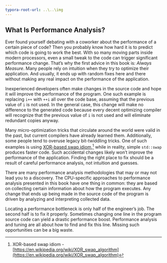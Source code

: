 ```yaml
---
typora-root-url: ..\..\img
---
```


## What Is Performance Analysis?

Ever found yourself debating with a coworker about the performance of a certain piece of code? Then you probably know how hard it is to predict which code is going to work the best. With so many moving parts inside modern processors, even a small tweak to the code can trigger significant performance change. That’s why the first advice in this book is: *Always Measure*. Many people rely on intuition when they try to optimize their application. And usually, it ends up with random fixes here and there without making any real impact on the performance of the application.

Inexperienced developers often make changes in the source code and hope it will improve the performance of the program. One such example is replacing `i++` with `++i` all over the code base, assuming that the previous value of `i` is not used. In the general case, this change will make no difference to the generated code because every decent optimizing compiler will recognize that the previous value of `i` is not used and will eliminate redundant copies anyway. 

Many micro-optimization tricks that circulate around the world were valid in the past, but current compilers have already learned them. Additionally, some people tend to overuse legacy bit-twiddling tricks. One of such examples is using [XOR-based swap idiom](https://en.wikipedia.org/wiki/XOR_swap_algorithm),[^2] while in reality, simple `std::swap` produces faster code. Such accidental changes likely won’t improve the performance of the application. Finding the right place to fix should be a result of careful performance analysis, not intuition and guesses.

There are many performance analysis methodologies that may or may not lead you to a discovery. The CPU-specific approaches to performance analysis presented in this book have one thing in common: they are based on collecting certain information about how the program executes. Any change that ends up being made in the source code of the program is driven by analyzing and interpreting collected data.

Locating a performance bottleneck is only half of the engineer’s job. The second half is to fix it properly. Sometimes changing one line in the program source code can yield a drastic performance boost. Performance analysis and tuning are all about how to find and fix this line. Missing such opportunities can be a big waste.

[^2]: XOR-based swap idiom - [https://en.wikipedia.org/wiki/XOR_swap_algorithm](https://en.wikipedia.org/wiki/XOR_swap_algorithm)
